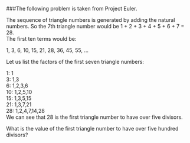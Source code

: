 ###The following problem is taken from Project Euler.
<p>
The sequence of triangle numbers is generated by adding the natural numbers. So the 7th triangle number would be 1 + 2 + 3 + 4 + 5 + 6 + 7 = 28.<br/>
The first ten terms would be:<br/>

1, 3, 6, 10, 15, 21, 28, 36, 45, 55, ...<br/>

Let us list the factors of the first seven triangle numbers:<br/>

 1: 1<br/>
 3: 1,3<br/>
 6: 1,2,3,6<br/>
10: 1,2,5,10<br/>
15: 1,3,5,15<br/>
21: 1,3,7,21<br/>
28: 1,2,4,7,14,28<br/>
We can see that 28 is the first triangle number to have over five divisors.<br/>

What is the value of the first triangle number to have over five hundred divisors?
</p><br/>
